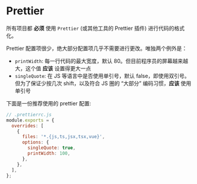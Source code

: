 # Prettier

所有项目都 **必须** 使用 `Prettier` (或其他工具的 Prettier 插件) 进行代码的格式化。

Prettier 配置项很少，绝大部分配置项几乎不需要进行更改。唯独两个例外是：

* `printWidth`: 每一行代码的最大宽度，默认 80。但目前程序员的屏幕越来越大，这个值 **应该** 设置得更大一点
* `singleQuote`: 在 JS 等语言中是否使用单引号，默认 false，即使用双引号。但为了保证少按几次 shift，以及符合 JS 圈的 “大部分” 编码习惯，**应该** 使用单引号

下面是一份推荐使用的 prettier 配置:

```js
// .prettierrc.js
module.exports = {
  overrides: [
    {
      files: '*.{js,ts,jsx,tsx,vue}',
      options: {
        singleQuote: true,
        printWidth: 100,
      },
    },
  ],
};
```
